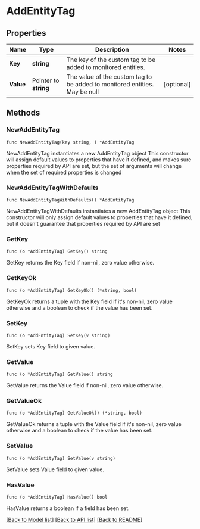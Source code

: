 # AddEntityTag

## Properties

Name | Type | Description | Notes
------------ | ------------- | ------------- | -------------
**Key** | **string** | The key of the custom tag to be added to monitored entities. | 
**Value** | Pointer to **string** | The value of the custom tag to be added to monitored entities. May be null | [optional] 

## Methods

### NewAddEntityTag

`func NewAddEntityTag(key string, ) *AddEntityTag`

NewAddEntityTag instantiates a new AddEntityTag object
This constructor will assign default values to properties that have it defined,
and makes sure properties required by API are set, but the set of arguments
will change when the set of required properties is changed

### NewAddEntityTagWithDefaults

`func NewAddEntityTagWithDefaults() *AddEntityTag`

NewAddEntityTagWithDefaults instantiates a new AddEntityTag object
This constructor will only assign default values to properties that have it defined,
but it doesn't guarantee that properties required by API are set

### GetKey

`func (o *AddEntityTag) GetKey() string`

GetKey returns the Key field if non-nil, zero value otherwise.

### GetKeyOk

`func (o *AddEntityTag) GetKeyOk() (*string, bool)`

GetKeyOk returns a tuple with the Key field if it's non-nil, zero value otherwise
and a boolean to check if the value has been set.

### SetKey

`func (o *AddEntityTag) SetKey(v string)`

SetKey sets Key field to given value.


### GetValue

`func (o *AddEntityTag) GetValue() string`

GetValue returns the Value field if non-nil, zero value otherwise.

### GetValueOk

`func (o *AddEntityTag) GetValueOk() (*string, bool)`

GetValueOk returns a tuple with the Value field if it's non-nil, zero value otherwise
and a boolean to check if the value has been set.

### SetValue

`func (o *AddEntityTag) SetValue(v string)`

SetValue sets Value field to given value.

### HasValue

`func (o *AddEntityTag) HasValue() bool`

HasValue returns a boolean if a field has been set.


[[Back to Model list]](../README.md#documentation-for-models) [[Back to API list]](../README.md#documentation-for-api-endpoints) [[Back to README]](../README.md)


